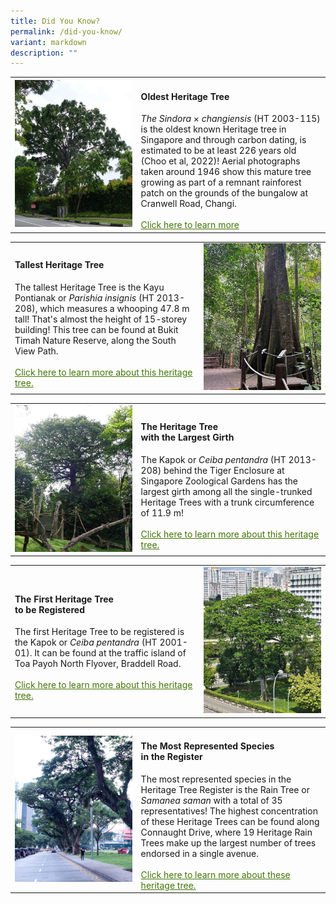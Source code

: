```yaml
---
title: Did You Know?
permalink: /did-you-know/
variant: markdown
description: ""
---
```

<table><tbody>
<tr><td rowspan="1" colspan="1">
<div class="isomer-image-wrapper">
<img src="/images/sinxcha_ht2003_115_crop.jpg"></div></td>
<td style="vertical-align: middle" height="auto" width="60%" rowspan="1" colspan="2">
<h4><b>Oldest Heritage Tree</b></h4>
<i>The Sindora</i> × <i>changiensis</i> (HT 2003-115) is the oldest known  Heritage tree in Singapore and through carbon dating, is estimated to be at least 226 years old (Choo et al, 2022)! Aerial photographs taken around 1946 show this mature tree growing as part of a remnant rainforest patch on the grounds of the bungalow at Cranwell Road, Changi.
<br><br><a style="color: #417505" href="/ht-2001-01">Click here to learn more </a></td></tr></tbody></table>
<table><tbody>
<tr><td style="vertical-align: middle" height="auto" width="60%" rowspan="1" colspan="2">
<h4><b>Tallest Heritage Tree</b></h4>
The tallest Heritage Tree is the Kayu Pontianak or <i>Parishia insignis</i> (HT 2013-208), which measures a whooping 47.8 m tall! That's almost the height of 15-storey building! This tree can be found at Bukit Timah Nature Reserve, along the South View Path.
<br><br><a style="color: #417505" href="ht-2003-115">Click here to learn more about this heritage tree.</a></td>
<td rowspan="1" colspan="1">
<div class="isomer-image-wrapper">
<img src="/images/parinsg_ht2013_208_crop.jpg">
</div></td></tr></tbody></table>
<table><tbody>
<tr><td rowspan="1" colspan="1">
<div class="isomer-image-wrapper">
<img src="/images/ceipen_ht2007_153_crop.jpg"></div></td>
<td style="vertical-align: middle" height="auto" width="60%" rowspan="1" colspan="2">
<h4><b>The Heritage Tree<br>with the Largest Girth</b></h4>
The Kapok or <i>Ceiba pentandra</i> (HT 2013-208) behind the Tiger Enclosure at Singapore Zoological Gardens has the largest girth among all the single-trunked Heritage Trees with a trunk circumference of 11.9 m!
<br><br><a style="color: #417505" href="ht-2013-208">Click here to learn more about this heritage tree.</a></td></tr></tbody></table>
<table><tbody>
<tr><td style="vertical-align: middle" height="auto" width="60%" rowspan="1" colspan="2">
<h4><b>The First Heritage Tree<br>to be Registered</b></h4>
The first Heritage Tree to be registered is the Kapok or <i>Ceiba pentandra</i> (HT 2001-01). It can be found at the traffic island of Toa Payoh North Flyover, Braddell Road.
<br><br><a style="color: #417505" href="ht-2001-01">Click here to learn more about this heritage tree.</a></td>
<td rowspan="1" colspan="1">
<div class="isomer-image-wrapper">
<img src="/images/ceipen_ht2001_01_crop.jpg">
</div></td></tr></tbody></table>
<table><tbody>
<tr><td rowspan="1" colspan="1">
<div class="isomer-image-wrapper">
<img src="/images/connaughtdrive_crop.jpg"></div></td>
<td style="vertical-align: middle" height="auto" width="60%" rowspan="1" colspan="2">
<h4><b>The Most Represented Species<br>in the Register</b></h4>
The most represented species in the Heritage Tree Register is the Rain Tree or <i>Samanea saman</i> with a total of 35 representatives! The highest concentration of these Heritage Trees can be found along Connaught Drive, where 19 Heritage Rain Trees make up the largest number of trees endorsed in a single avenue. 
<br><br><a style="color: #417505" href="/rain-trees-of-connaught-drive">Click here to learn more about these heritage tree.</a></td></tr></tbody></table>